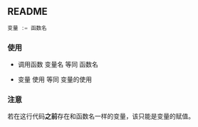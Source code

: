 ##  README
```go
变量 := 函数名
```


###   使用
* 调用函数
变量名 等同 函数名

* 变量
使用 等同 变量的使用


###   注意
若在这行代码**之前**存在和函数名一样的变量，该只能是变量的赋值。
